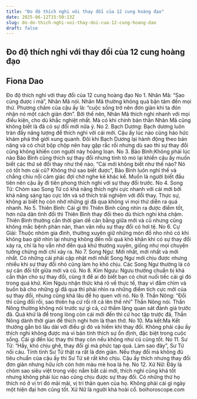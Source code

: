 ```yaml
---
title: "Đo độ thích nghi với thay đổi của 12 cung hoàng đạo"
date: 2025-06-12T15:50:13Z
slug: do-do-thich-nghi-voi-thay-doi-cua-12-cung-hoang-dao
draft: false
---
```


## Đo độ thích nghi với thay đổi của 12 cung hoàng đạo

## Fiona Dao

Đo độ thích nghi với thay đổi của 12 cung hoàng đạo​ 
No 1. Nhân Mã:
“Sao cũng được í mà”, Nhân Mã nói. Nhân Mã thường không quá bận tâm đến mọi thứ. Phương châm của cậu ấy là: “cuộc sống trở nên đơn giản khi ta đón nhận nó một cách giản đơn”. Bởi thế nên, Nhân Mã thích nghi nhanh với mọi điều kiện, cho dù khắc nghiệt nhất. Mà có khi chính bản thân Nhân Mã cũng không biết là đã có sự đổi mới nữa ý.
No 2. Bạch Dương:
Bạch dương luôn tràn đầy năng lượng để thích nghi với cái mới. Cậu ấy lúc nào cũng háo hức khám phá thế giới xung quanh. Đôi khi Bạch Dương lại hành động theo bản năng và có chút bộp chộp nên hay gặp rắc rối nhưng dù sao thì sự thay đổi cũng không khiến con người này hoảng loạn.
No 3. Bảo Bình:​Không phải lúc nào Bảo Bình cũng thích sự thay đổi nhưng tính tò mò lại khiến cậu ấy muốn biết các thứ sẽ đổi thay như thế nào. “Cái mới không biết như thế nào? Nó có tốt hơn cái cũ? Không thử sao biết được”, Bảo Bình luôn nghĩ thế và chẳng chiu nổi cảm giác đợi chờ nghe kẻ khác kể. Muốn là người biết đầu tiên nên cậu ấy đi tiên phong thích nghi với sự thay đổi trước.
No 4. Song Tử:
Chòm sao Song Tử có khả năng thích nghi cực nhanh với cái mới bởi khả năng sáng tạo cực lớn và sở thích trải nghiệm với đổi thay. Thực sự, không ai biết họ còn nhớ những gì đã qua không vì mọi thứ diễn ra quá nhanh.
No 5. Thiên Bình:
Cái gì thì Thiên Bình cũng nhìn ra được điểm tốt, hơn nữa dân tình đổi thì Thiên Bình thay đổi theo dù thích nghi khá chậm. Thiên Bình thường cần thời gian dề cân bằng giữa mới và cũ nhưng cũng không mắc bệnh phàn nàn, than vãn nếu sự thay đổi có hơi tệ.
No 6. Cự Giải:
Thuộc nhóm gia đình, thường xuyên giữ những món đồ nho nhỏ có khi không bao giờ nhìn lại nhưng không đến nỗi quá khó khăn khi có sự thay đổi xảy ra, chỉ là họ vẫn nhớ đến quá khứ thường xuyên, giống như mọi chuyện tưởng chừng mới chỉ xảy ra.
No 7. Song Ngư:
Mới nhất, mới nhất và mới nhất. Có những cái phải cập nhật mới nhất Song Ngư mới chịu được nhưng nhiều khi sự thay đổi nhỏ cũng làm họ khó chịu. Các Song Ngư thường là có sự cân đối tốt giữa mới và cũ.
No 8. Kim Ngưu:
Ngưu thường chuẩn bị khá cẩn thận cho sự thay đổi, cũng ít để ai đó biết bạn có chút nuối tiếc cái gì đó trong quá khứ. Kim Ngưu nhận thức khá rõ về thực tế, thay vì đắm chìm và buồn bã cho những gì đã qua thì phải nhìn ra những điểm tích cực mới của sự thay đổi, nhưng cũng khá lâu để họ quen với nó.
No 9. Thần Nông:
“Đổi thì cũng đổi rồi, sao thiên hạ cứ rối rít cả lên thế nhỉ” Thần Nông nói. Thần Nông thường không nói trước sự gì cả, cứ thầm lặng quan sát đánh giá trước đã. Quá khứ là để trong lòng còn cái mới đến thì cứ học tập trước đã, Thần Nông dành thời gian để thích nghi hơn là than thở.
No 10. Ma kết:​Ma Kết thường gắn bó lâu dài với điều gì đó và hiếm khi thay đổi. Không phải cậu ấy thích nghi không được mà vì bản tính thích sự ổn định, đặc biệt trong cuộc sống. Cái gì đến lúc thay thì thay còn nếu không như cũ cũng tốt.
No 11. Sư Tử:
“Hầy, khó chịu ghê, thay đổi gì mà phức tạp quá. Làm sao đây”, Sư Tử nổi cáu. Tính tình Sư Tử thật ra rất là đơn giản. Nếu thay đổi mà không đủ tiêu chuẩn của cậu ấy thì Sư Tử sẽ rất khó chịu. Cậu ấy thích nhưng thay đổi đơn giản nhưng hữu ích còn hơn màu mè hoa lá hẹ.
No 12. Xử Nữ:
Đây là chòm sao siêu việt trong việc nắm bắt cái mới, thích nghi cũng khá tốt nhưng không phải lúc nào cũng chịu được sự thay đổi. Có những thứ họ thích nó ở vị trí đó mãi mãi, vị trí thân quen của họ. Không phải cái gì ngày một hiện đại hơn cũng tốt. Xử Nữ là người khá hoài cổ.
boihoroscope.com​